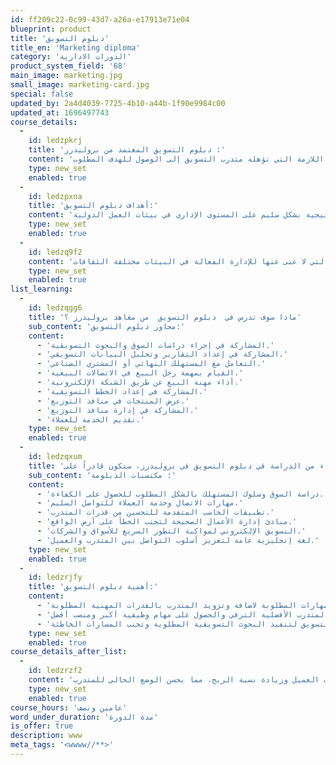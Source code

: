 ```yaml
---
id: ff209c22-0c99-43d7-a26a-e17913e71e04
blueprint: product
title: 'دبلوم التسويق'
title_en: 'Marketing diploma'
category: 'الدورات الادارية'
product_system_field: '68'
main_image: marketing.jpg
small_image: marketing-card.jpg
special: false
updated_by: 2a4d4039-7725-4b10-a44b-1f90e9984c00
updated_at: 1696497743
course_details:
  -
    id: ledzpkrj
    title: 'دبلوم التسويق المعتمد من بروليدرز :'
    content: 'دبلوم تسويق بروليدرز هو برنامج متخصص وموجه نحو تأهيل المتدربين وتزويدهم بالمعلومات والمهارات اللازمة لممارسة العمل في مجال التسويق والمبيعات على المستوى الرابع من نظام المؤهلات المهنية الوطنية، عن طريق اكتساب المهارات اللازمة التي تؤهله متدرب التسويق إلى الوصول للهدف المطلوب.'
    type: new_set
    enabled: true
  -
    id: ledzpxna
    title: 'أهداف دبلوم التسويق:'
    content: 'التطوير المستمر للمتدربين عن طريق تدريس طرق التفكير النقدي الصحيحة واكتساب المهارات التحليلية حتى يتمكن الخريجين من اتخاذ القرارات التسويقية الاستراتيجية بشكل سليم على المستوى الإداري في بيئات العمل الدولية.'
    type: new_set
    enabled: true
  -
    id: ledzq9f2
    content: 'يعمل برنامج دبلوم التسويق على المهارات الفردية للأفراد مثل تقنيات العرض والتقديم والتواصل بين الثقافات المختلفة مع مراعاة الأصول التي لا غنى عنها للإدارة الفعالة في البيئات مختلفة الثقافات.'
    type: new_set
    enabled: true
list_learning:
  -
    id: ledzqgg6
    title: 'ماذا سوف تدرس في  دبلوم التسويق  من معاهد بروليدرز ؟'
    sub_content: 'محاور دبلوم التسويق:'
    content:
      - 'المشاركة في إجراء دراسات السوق والبحوث التسويقية.'
      - 'المشاركة في إعداد التقارير وتحليل البيانات التسويقي.'
      - 'التعامل مع المستهلك النهائي أو المشتري الصناعي.'
      - 'القيام بمهمة رجل البيع في الاتصالات البيعية.'
      - 'أداء مهنة البيع عن طريق الشبكة الإلكترونية.'
      - 'المشاركة في إعداد الخطط التسويقية.'
      - 'عرض المنتجات في منافذ التوزيع.'
      - 'المشاركة في إدارة منافذ التوزيع.'
      - 'تقديم الخدمة للعملاء.'
    type: new_set
    enabled: true
  -
    id: ledzqxum
    title: 'عند الإنتهاء من الدراسة في دبلوم التسويق في بروليدرز، ستكون قادراً على:'
    sub_content: 'مكتسبات الدبلومة :'
    content:
      - 'دراسة السوق وسلوك المستهلك بالشكل المطلوب للحصول على الكفاءة.'
      - 'مهارات الاتصال وخدمة العملاء للتواصل السليم.'
      - 'تطبيقات الحاسب المتقدمة للتحسين من قدرات المتدرب.'
      - 'مبادئ إدارة الأعمال الصحيحة لتجنب الخطأ على أرض الواقع.'
      - 'التسويق الإلكتروني لمواكبة التطور السريع للأسواق والشركات.'
      - 'لغة إنجليزية عامة لتعزيز أسلوب التواصل بين المتدرب والعميل.'
    type: new_set
    enabled: true
  -
    id: ledzrjfy
    title: 'أهمية دبلوم التسويق:'
    content:
      - 'اكتساب المهارات المطلوبة لاضافة وتزويد المتدرب بالقدرات المهنية المطلوبة.'
      - 'إعطاء المتدرب الأفضلية الترقي والحصول على مهام وظيفية أكبر ومنصب أفضل.'
      - 'الاستفادة والاطلاع على التجارب الحديثة في عالم التسويق لتنفيذ البحوث التسويقية المطلوبة وتجنب المسارات الخاطئة.'
    type: new_set
    enabled: true
course_details_after_list:
  -
    id: ledzrzf2
    content: 'تعتمد دبلوم التسويق في المقام الأول على إعطاء الأفضلية للمتدرب الحصول على وظيفة أفضل أو تحديث موقعه الوظيفي الحالي حيث ان التسويق أصبح لا غنى عنه في عالم الريادة بين الشركات الحكومية والخاصة لاستقطاب العميل وزيادة نسبة الربح، مما يحسن الوضع الحالي للمتدرب.'
    type: new_set
    enabled: true
course_hours: 'عامين ونصف'
word_under_duration: 'مدة الدورة'
is_offer: true
description: www
meta_tags: '<wwww//**>'
---
```

